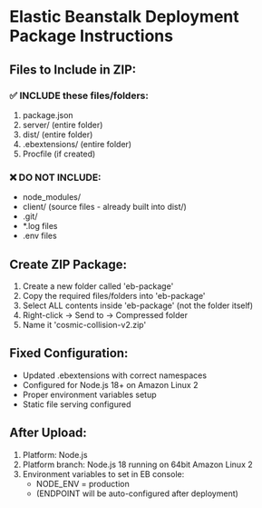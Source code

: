 # Elastic Beanstalk Deployment Package Instructions

## Files to Include in ZIP:

### ✅ INCLUDE these files/folders:
1. package.json
2. server/ (entire folder)
3. dist/ (entire folder) 
4. .ebextensions/ (entire folder)
5. Procfile (if created)

### ❌ DO NOT INCLUDE:
- node_modules/
- client/ (source files - already built into dist/)
- .git/
- *.log files
- .env files

## Create ZIP Package:

1. Create a new folder called 'eb-package'
2. Copy the required files/folders into 'eb-package'
3. Select ALL contents inside 'eb-package' (not the folder itself)
4. Right-click → Send to → Compressed folder
5. Name it 'cosmic-collision-v2.zip'

## Fixed Configuration:
- Updated .ebextensions with correct namespaces
- Configured for Node.js 18+ on Amazon Linux 2
- Proper environment variables setup
- Static file serving configured

## After Upload:
1. Platform: Node.js
2. Platform branch: Node.js 18 running on 64bit Amazon Linux 2  
3. Environment variables to set in EB console:
   - NODE_ENV = production
   - (ENDPOINT will be auto-configured after deployment)
